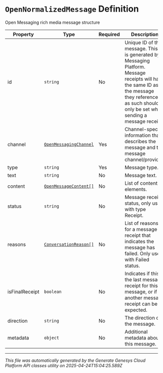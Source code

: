 # `OpenNormalizedMessage` Definition

Open Messaging rich media message structure

| Property | Type | Required | Description |
|----------|------|----------|-------------|
| id | `string` | No | Unique ID of the message. This ID is generated by Messaging Platform. Message receipts will have the same ID as the message they reference, as such should only be set when sending a message receipt. |
| channel | [`OpenMessagingChannel`](openmessagingchannel-definition.md) | Yes | Channel-specific information that describes the message and the message channel/provider. |
| type | `string` | Yes | Message type. |
| text | `string` | No | Message text. |
| content | [`OpenMessageContent[]`](openmessagecontent-definition.md) | No | List of content elements. |
| status | `string` | No | Message receipt status, only used with type Receipt. |
| reasons | [`ConversationReason[]`](conversationreason-definition.md) | No | List of reasons for a message receipt that indicates the message has failed. Only used with Failed status. |
| isFinalReceipt | `boolean` | No | Indicates if this is the last message receipt for this message, or if another message receipt can be expected. |
| direction | `string` | No | The direction of the message. |
| metadata | `object` | No | Additional metadata about this message. |

---

*This file was automatically generated by the Generate Genesys Cloud Platform API classes utility on 2025-04-24T15:04:25.589Z*